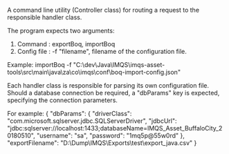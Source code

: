 A command line utility (Controller class) for routing a request to the responsible handler class.

The program expects two arguments:
1. Command : exportBoq, importBoq
2. Config file  : -f "filename", filename of the configuration file.

Example:
importBoq -f "C:\dev\Java\IMQS\imqs-asset-tools\src\main\java\za\co\imqs\conf\boq-import-config.json"

Each handler class is responsible for parsing its own configuration file. Should a database connection be required,
a "dbParams" key is expected, specifying the connection parameters.

For example:
{
	"dbParams": {
		"driverClass": "com.microsoft.sqlserver.jdbc.SQLServerDriver",
		"jdbcUrl": "jdbc:sqlserver://localhost:1433;databaseName=IMQS_Asset_BuffaloCity_20180510",
		"username": "sa",
		"password": "1mq5p@55w0rd"
	},
	"exportFilename": "D:\\Dump\\IMQS\\Exports\\test\\export_java.csv"
}